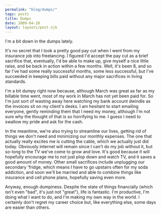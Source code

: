 ```yaml
---
permalink: "blog/dumps/"
tags: posts
title: Dumps
date: 2009-04-20
layout: layouts/post.njk
---
```


I'm a bit down in the dumps lately.

It's no secret that I took a pretty good pay cut when I went from my insurance job into freelancing. I figured I'd accept the pay cut as a brief sacrifice that, eventually, I'd be able to make up, give myself a nice little raise, and be back in action within a few months. Well, it's been 8, and so far I've had some really successful months, some less successful, but I've succeeded in keeping bills paid without any major sacrifices in living standards.

I'm a bit dumpy right now because, although March was great as far as my billable time went, most of my work in March has not yet been paid for. So I'm just sort of wasting away here watching my bank account dwindle as the invoices sit on my client's desks. I am hesitant to start emailing everyone, gently reminding them that I need my money, although I'm not sure why the thought of that is so horrifying to me. I guess I need to swallow my pride and ask for the cash.

In the meantime, we're also trying to streamline our lives, getting rid of things we don't need and minimizing our monthly expenses. The one that actually really excites me is cutting the cable, which we actually just did today. Obviously internet will remain since I can't do my job without it, but so-long to the TV we've come to grow and love. It's good because it will hopefully encourage me to not just plop down and watch TV, and it saves a good amount of money. Other small sacrifices include unplugging our secondary 'fridge, which means I have to go upstairs often for my soda addiction, and soon we'll be married and able to combine things like insurance and cell phone plans, hopefully saving even more.

Anyway, enough dumpiness. Despite the state of things financially (which isn't even "bad", it's just not "great"), life is fantastic. I'm productive, I'm doing what I want to do, and I'm making my own way in the world. I certainly don't regret my career choice but, like everything else, some days are easier than others.
